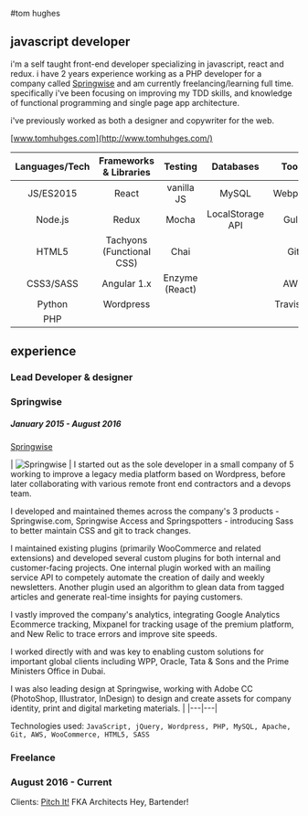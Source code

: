 #tom hughes

## javascript developer

i'm a self taught front-end developer specializing in javascript, react and redux. i have 2 years experience working as a PHP developer for a company called [Springwise](https://www.springwise.com/) and am currently freelancing/learning full time. specifically i've been focusing on improving my TDD skills, and knowledge of functional programming and single page app architecture.

i've previously worked as both a designer and copywriter for the web.

[www.tomhuhges.com](http://www.tomhuhges.com/)

| Languages/Tech | Frameworks & Libraries                     | Testing        | Databases        | Tools     |
|:--------------:|:------------------------------------------:|:--------------:|:----------------:|:---------:|
| JS/ES2015      | React                                      | vanilla JS     | MySQL            | Webpack   |
| Node.js        | Redux                                      | Mocha          | LocalStorage API | Gulp      |
| HTML5          | Tachyons (Functional CSS)                  | Chai           |                  | Git       |
| CSS3/SASS      | Angular 1.x                                | Enzyme (React) |                  | AWS       |
| Python         | Wordpress                                  |                |                  | Travis CI |
| PHP            |                                            |                |                  |           |

## experience

### Lead Developer & designer
### Springwise
##### January 2015 - August 2016
[Springwise](https://www.springwise.com/)

| ![Springwise]() | I started out as the sole developer in a small company of 5 working to improve a legacy media platform based on Wordpress, before later collaborating with various remote front end contractors and a devops team.

I developed and maintained themes across the company's 3 products - Springwise.com, Springwise Access and Springspotters - introducing Sass to better maintain CSS and git to track changes.

I maintained existing plugins (primarily WooCommerce and related extensions) and developed several custom plugins for both internal and customer-facing projects. One internal plugin worked with an mailing service API to competely automate the creation of daily and weekly newsletters. Another plugin used an algorithm to glean data from tagged articles and generate real-time insights for paying customers.

I vastly improved the company's analytics, integrating Google Analytics Ecommerce tracking, Mixpanel for tracking usage of the premium platform, and New Relic to trace errors and improve site speeds.

I worked directly with and was key to enabling custom solutions for important global clients including WPP, Oracle, Tata & Sons and the Prime Ministers Office in Dubai.

I was also leading design at Springwise, working with Adobe CC (PhotoShop, Illustrator, InDesign) to design and create assets for company identity, print and digital marketing materials. |
|---|---|

Technologies used: `JavaScript, jQuery, Wordpress, PHP, MySQL, Apache, Git, AWS, WooCommerce, HTML5, SASS`

### Freelance
### August 2016 - Current

Clients:
[Pitch It!](http://pitchit.london/)
FKA Architects
Hey, Bartender!
